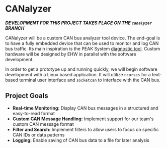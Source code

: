 # CANalyzer

***DEVELOPMENT FOR THIS PROJECT TAKES PLACE ON THE `canalyzer` BRANCH***

CANalyzer will be a custom CAN bus analyzer tool device. The end-goal is to have a fully embedded
device that can be used to monitor and log CAN bus traffic. Its main inspiration is the PEAK System
[diagnostic tool](https://www.peak-system.com/PCAN-Diag-FD.456.0.html?&L=1). Custom hardware will
be designed by EHW in parallel with the software development.

In order to get a prototype up and running quickly, we will begin software development with a
Linux based application. It will utilize `ncurses` for a text-based terminal user interface and
`socketcan` to interface with the CAN bus.

## Project Goals

- **Real-time Monitoring:** Display CAN bus messages in a structured and easy-to-read format
- **Custom CAN Message Handling:** Implement support for our team's custom CAN message format
- **Filter and Search:** Implement filters to allow users to focus on specific CAN IDs or data patterns
- **Logging:** Enable saving of CAN bus data to a file for later analysis
